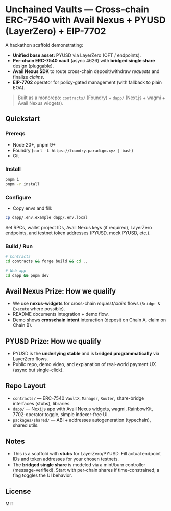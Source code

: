 
# Unchained Vaults — Cross-chain ERC-7540 with Avail Nexus + PYUSD (LayerZero) + EIP-7702

A hackathon scaffold demonstrating:
- **Unified base asset:** PYUSD via LayerZero (OFT / endpoints).
- **Per-chain ERC-7540 vault** (async 4626) with **bridged single share** design (pluggable).
- **Avail Nexus SDK** to route cross-chain deposit/withdraw *requests* and finalize *claims*.
- **EIP-7702** operator for policy-gated management (with fallback to plain EOA).

> Built as a monorepo: `contracts/` (Foundry) + `dapp/` (Next.js + wagmi + Avail Nexus widgets).

## Quickstart

### Prereqs
- Node 20+, pnpm 9+
- Foundry (`curl -L https://foundry.paradigm.xyz | bash`)
- Git

### Install
```bash
pnpm i
pnpm -r install
```

### Configure
- Copy envs and fill:
```bash
cp dapp/.env.example dapp/.env.local
```
Set RPCs, wallet project IDs, Avail Nexus keys (if required), LayerZero endpoints, and testnet token addresses (PYUSD, mock PYUSD, etc.).

### Build / Run
```bash
# Contracts
cd contracts && forge build && cd ..

# Web app
cd dapp && pnpm dev
```

## Avail Nexus Prize: How we qualify
- We use **nexus-widgets** for cross-chain *request/claim* flows (`Bridge & Execute` where possible).
- README documents integration + demo flow.
- Demo shows **crosschain intent** interaction (deposit on Chain A, claim on Chain B).

## PYUSD Prize: How we qualify
- PYUSD is the **underlying stable** and is **bridged programmatically** via LayerZero flows.
- Public repo, demo video, and explanation of real-world payment UX (async but single-click).

## Repo Layout
- `contracts/` — ERC-7540 `VaultX`, `Manager`, `Router`, share-bridge interfaces (stubs), libraries.
- `dapp/` — Next.js app with Avail Nexus widgets, wagmi, RainbowKit, 7702-operator toggle, simple indexer-free UI.
- `packages/shared/` — ABI + addresses autogeneration (typechain), shared utils.

## Notes
- This is a scaffold with **stubs** for LayerZero/PYUSD. Fill actual endpoint IDs and token addresses for your chosen testnets.
- The **bridged single share** is modeled via a mint/burn controller (message-verified). Start with per-chain shares if time-constrained; a flag toggles the UI behavior.

## License
MIT

